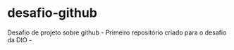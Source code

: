 # desafio-github
Desafio de projeto sobre github - 
Primeiro repositório criado para o desafio da DIO - 
